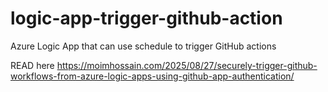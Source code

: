 # logic-app-trigger-github-action
Azure Logic App that can use schedule to trigger GitHub actions


READ here https://moimhossain.com/2025/08/27/securely-trigger-github-workflows-from-azure-logic-apps-using-github-app-authentication/